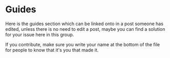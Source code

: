 # Guides

Here is the guides section which can be linked onto in a post someone has edited, unless there is no need to edit a post, maybe you can find a solution for your issue here in this group.

If you contribute, make sure you write your name at the bottom of the file for people to know that it's you that made it.